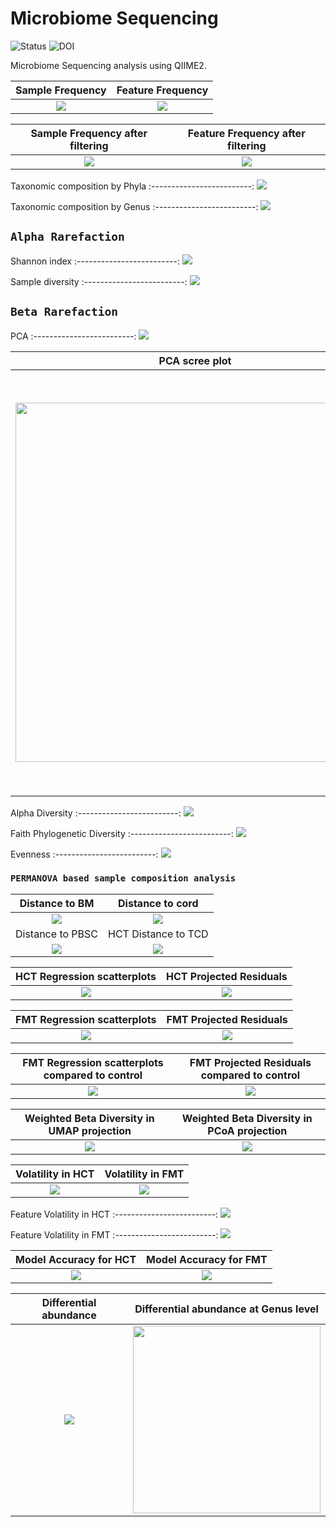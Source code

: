 # Microbiome Sequencing

![Status](https://img.shields.io/badge/status-alpha-red)
![DOI](https://img.shields.io/badge/DOI-in__progress-blue)

Microbiome Sequencing analysis using QIIME2.

Sample Frequency      | Feature Frequency
:-------------------------:|:-------------------------:
![](https://github.com/hasanwraeth/MicrobiomeSeq/blob/main/sample-frequencies.png)  |  ![](https://github.com/hasanwraeth/MicrobiomeSeq/blob/main/feature-frequencies.png)

Sample Frequency after filtering      | Feature Frequency after filtering
:-------------------------:|:-------------------------:
![](https://github.com/hasanwraeth/MicrobiomeSeq/blob/main/sample-frequencies-2.png)  |  ![](https://github.com/hasanwraeth/MicrobiomeSeq/blob/main/feature-frequencies-2.png)

Taxonomic composition by Phyla
:-------------------------:
![](https://github.com/hasanwraeth/MicrobiomeSeq/blob/main/level2bar.jpg)

Taxonomic composition by Genus
:-------------------------:
![](https://github.com/hasanwraeth/MicrobiomeSeq/blob/main/level7bar1.jpg)

## `Alpha Rarefaction`
Shannon index
:-------------------------:
![](https://github.com/hasanwraeth/MicrobiomeSeq/blob/main/alphashannon.png)

Sample diversity
:-------------------------:
![](https://github.com/hasanwraeth/MicrobiomeSeq/blob/main/alphasample.png)

## `Beta Rarefaction`
PCA
:-------------------------:
![](https://github.com/hasanwraeth/MicrobiomeSeq/blob/main/emperor.png)

PCA scree plot      | BrayCurtis-Mantel correlation for diversity
:-------------------------:|:-------------------------:
<img src="https://github.com/hasanwraeth/MicrobiomeSeq/blob/main/scree.jpg" width="575">   |  <img src="https://github.com/hasanwraeth/MicrobiomeSeq/blob/main/heatmap.png" width="675">

Alpha Diversity
:-------------------------:
![](https://github.com/hasanwraeth/MicrobiomeSeq/blob/main/alphacomp.jpg)

Faith Phylogenetic Diversity
:-------------------------:
![](https://github.com/hasanwraeth/MicrobiomeSeq/blob/main/faith.jpg)

Evenness
:-------------------------:
![](https://github.com/hasanwraeth/MicrobiomeSeq/blob/main/even.jpg)

### `PERMANOVA based sample composition analysis`
Distance to BM     | Distance to cord
:-------------------------:|:-------------------------:
![](https://github.com/hasanwraeth/MicrobiomeSeq/blob/main/BM.png)  |  ![](https://github.com/hasanwraeth/MicrobiomeSeq/blob/main/cord.png)
Distance to PBSC     | HCT Distance to TCD
![](https://github.com/hasanwraeth/MicrobiomeSeq/blob/main/PBSC.png)  |  ![](https://github.com/hasanwraeth/MicrobiomeSeq/blob/main/TCD.png)

HCT Regression scatterplots      | HCT Projected Residuals
:-------------------------:|:-------------------------:
![](https://github.com/hasanwraeth/MicrobiomeSeq/blob/main/plot.png)  |  ![](https://github.com/hasanwraeth/MicrobiomeSeq/blob/main/residuals.png)

FMT Regression scatterplots      | FMT Projected Residuals
:-------------------------:|:-------------------------:
![](https://github.com/hasanwraeth/MicrobiomeSeq/blob/main/plot1.png)  |  ![](https://github.com/hasanwraeth/MicrobiomeSeq/blob/main/residuals1.png)

FMT Regression scatterplots compared to control      | FMT Projected Residuals compared to control
:-------------------------:|:-------------------------:
![](https://github.com/hasanwraeth/MicrobiomeSeq/blob/main/plot2.png)  |  ![](https://github.com/hasanwraeth/MicrobiomeSeq/blob/main/residuals2.png)

Weighted Beta Diversity in UMAP projection      | Weighted Beta Diversity in PCoA projection 
:-------------------------:|:-------------------------:
![](https://github.com/hasanwraeth/MicrobiomeSeq/blob/main/emperorumap.png)  |  ![](https://github.com/hasanwraeth/MicrobiomeSeq/blob/main/emperorpcoa.png)

Volatility in HCT     | Volatility in FMT 
:-------------------------:|:-------------------------:
![](https://github.com/hasanwraeth/MicrobiomeSeq/blob/main/vol1.png)  |  ![](https://github.com/hasanwraeth/MicrobiomeSeq/blob/main/vol2.png)

Feature Volatility in HCT 
:-------------------------:
![](https://github.com/hasanwraeth/MicrobiomeSeq/blob/main/vola1.png)

Feature Volatility in FMT 
:-------------------------:
![](https://github.com/hasanwraeth/MicrobiomeSeq/blob/main/vola2.png)

Model Accuracy for HCT    | Model Accuracy for FMT 
:-------------------------:|:-------------------------:
![](https://github.com/hasanwraeth/MicrobiomeSeq/blob/main/acc1.png)  |  ![](https://github.com/hasanwraeth/MicrobiomeSeq/blob/main/acc2.png)

Differential abundance   | Differential abundance at Genus level
:-------------------------:|:-------------------------:
![](https://github.com/hasanwraeth/MicrobiomeSeq/blob/main/diff1.png)  |  <img src="https://github.com/hasanwraeth/MicrobiomeSeq/blob/main/diff2.png" height="300">
